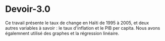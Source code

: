 # Devoir-3.0
 Ce travail présente le taux de change en Haïti de 1995 à 2005, et deux autres variables à savoir : le taux d'inflation et le PIB per capita. Nous avons égalemnent utilisé des graphes et la régression linéaire.

